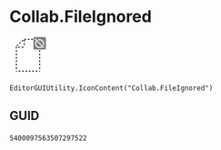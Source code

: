 # Collab.FileIgnored
![](/img/Collab.FileIgnored.png)

``` CSharp
EditorGUIUtility.IconContent("Collab.FileIgnored")
```
## GUID
```
5400097563507297522
```
